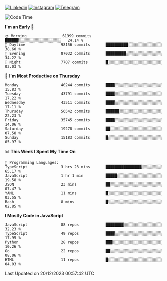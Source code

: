 [![Linkedin](https://img.shields.io/badge/-Archie-blue?style=flat-square&labelColor=gray&logo=Linkedin&logoColor=white&link=https://www.linkedin.com/in/archisdi)](https://www.linkedin.com/in/archisdi)
[![Instagram](https://img.shields.io/badge/-@archisdi-orange?style=flat-square&labelColor=gray&logo=Instagram&logoColor=white&link=https://www.instagram.com/archisdi)](https://www.instagram.com/archisdi)
[![Telegram](https://img.shields.io/badge/-aai-informational?style=flat-square&labelColor=gray&logo=telegram&logoColor=white&link=https://t.me/archisdi)](https://t.me/archisdi)

<!--START_SECTION:waka-->
![Code Time](http://img.shields.io/badge/Code%20Time-2%2C494%20hrs%2049%20mins-blue)

**I'm an Early 🐤** 

```text
🌞 Morning                61399 commits       ██████░░░░░░░░░░░░░░░░░░░   24.14 % 
🌆 Daytime                98156 commits       ██████████░░░░░░░░░░░░░░░   38.60 % 
🌃 Evening                87032 commits       █████████░░░░░░░░░░░░░░░░   34.22 % 
🌙 Night                  7707 commits        █░░░░░░░░░░░░░░░░░░░░░░░░   03.03 % 
```
📅 **I'm Most Productive on Thursday** 

```text
Monday                   40244 commits       ████░░░░░░░░░░░░░░░░░░░░░   15.83 % 
Tuesday                  43791 commits       ████░░░░░░░░░░░░░░░░░░░░░   17.22 % 
Wednesday                43511 commits       ████░░░░░░░░░░░░░░░░░░░░░   17.11 % 
Thursday                 56542 commits       ██████░░░░░░░░░░░░░░░░░░░   22.23 % 
Friday                   35745 commits       ████░░░░░░░░░░░░░░░░░░░░░   14.06 % 
Saturday                 19278 commits       ██░░░░░░░░░░░░░░░░░░░░░░░   07.58 % 
Sunday                   15183 commits       █░░░░░░░░░░░░░░░░░░░░░░░░   05.97 % 
```


📊 **This Week I Spent My Time On** 

```text
💬 Programming Languages: 
TypeScript               3 hrs 23 mins       ████████████████░░░░░░░░░   65.17 % 
JavaScript               1 hr 1 min          █████░░░░░░░░░░░░░░░░░░░░   19.58 % 
JSON                     23 mins             ██░░░░░░░░░░░░░░░░░░░░░░░   07.47 % 
YAML                     11 mins             █░░░░░░░░░░░░░░░░░░░░░░░░   03.55 % 
Bash                     8 mins              █░░░░░░░░░░░░░░░░░░░░░░░░   02.85 % 
```

**I Mostly Code in JavaScript** 

```text
JavaScript               88 repos            ████████░░░░░░░░░░░░░░░░░   32.23 % 
TypeScript               49 repos            ████░░░░░░░░░░░░░░░░░░░░░   17.95 % 
Python                   28 repos            ███░░░░░░░░░░░░░░░░░░░░░░   10.26 % 
Go                       22 repos            ██░░░░░░░░░░░░░░░░░░░░░░░   08.06 % 
HTML                     11 repos            █░░░░░░░░░░░░░░░░░░░░░░░░   04.03 % 
```




 Last Updated on 20/12/2023 00:57:42 UTC
<!--END_SECTION:waka-->